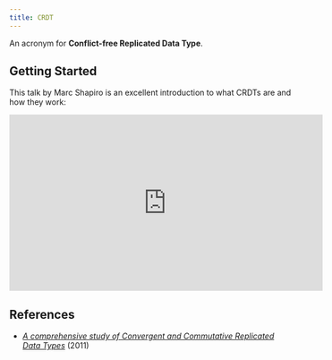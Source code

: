 ```yaml
---
title: CRDT
---
```


An acronym for **Conflict-free Replicated Data Type**.

## Getting Started

This talk by Marc Shapiro is an excellent introduction to what CRDTs are and how they work:

<iframe width="560" height="315" src="https://www.youtube.com/embed/ebWVLVhiaiY" frameborder="0" allowfullscreen></iframe>

## References

- [*A comprehensive study of Convergent and Commutative Replicated Data Types*](http://hal.upmc.fr/inria-00555588/document) (2011)
